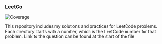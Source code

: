 ### LeetGo
![Coverage](https://img.shields.io/badge/Coverage-96.6%25-brightgreen)


This repository includes my solutions and practices for LeetCode problems.
Each directory starts with a number, which is the LeetCode number for that problem.
Link to the question can be found at the start of the file

